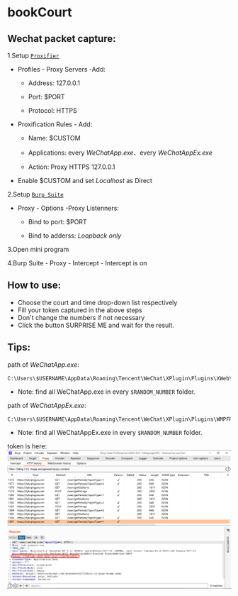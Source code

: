 # bookCourt
## Wechat packet capture:

1.Setup [`Proxifier`](https://www.proxifier.com/)
  
  - Profiles - Proxy Servers -Add:
    
    - Address: 127.0.0.1
      
    - Port: $PORT
      
    - Protocol: HTTPS
      
  - Proxification Rules - Add:
    
    - Name: $CUSTOM
      
    - Applications: every *WeChatApp.exe*、every *WeChatAppEx.exe*
      
    - Action: Proxy HTTPS 127.0.0.1
      
  - Enable $CUSTOM and set *Localhost* as Direct
  
2.Setup [`Burp Suite`](https://portswigger.net/burp)
  
  - Proxy - Options -Proxy Listenners:
    
    - Bind to port: $PORT
      
    - Bind to adderss: *Loopback only*
    
3.Open mini program

4.Burp Suite - Proxy - Intercept - Intercept is on

## How to use:
- Choose the court and time drop-down list respectively
- Fill your token captured in the above steps
- Don't change the numbers if not necessary
- Click the button SURPRISE ME and wait for the result.

## Tips:
path of *WeChatApp.exe*:
````shell
C:\Users\$USERNAME\AppData\Roaming\Tencent\WeChat\XPlugin\Plugins\XWeb\$RANDOM_NUMBER\extracted\wechatapp.exe
````
- Note: find all WeChatApp.exe in every `$RANDOM_NUMBER` folder.

path of *WeChatAppEx.exe*:
````shell
C:\Users\$USERNAME\AppData\Roaming\Tencent\WeChat\XPlugin\Plugins\WMPFRuntime\$RANDOM_NUMBER\extracted\runtime\WeChatAppEx.exe
````
- Note: find all WeChatAppEx.exe in every `$RANDOM_NUMBER` folder.

token is here:
![](./src/img.png)